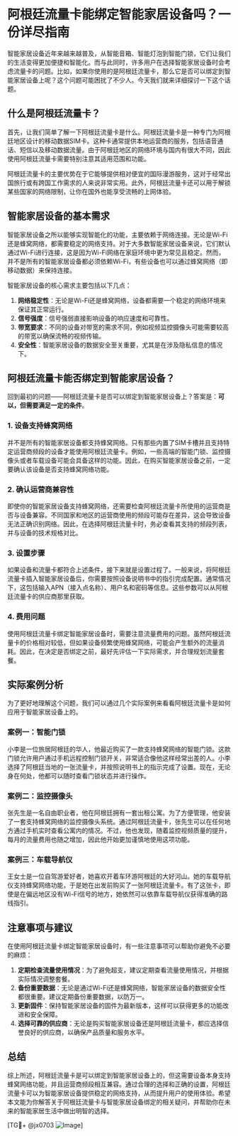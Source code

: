 # 阿根廷流量卡能绑定智能家居设备吗？一份详尽指南

智能家居设备近年来越来越普及，从智能音箱、智能灯泡到智能门锁，它们让我们的生活变得更加便捷和智能化。而与此同时，许多用户在选择智能家居设备时会考虑流量卡的问题。比如，如果你使用的是阿根廷流量卡，那么它是否可以绑定到智能家居设备上呢？这个问题可能困扰了不少人。今天我们就来详细探讨一下这个话题。

## 什么是阿根廷流量卡？

首先，让我们简单了解一下阿根廷流量卡是什么。阿根廷流量卡是一种专门为阿根廷地区设计的移动数据SIM卡。这种卡通常提供本地运营商的服务，包括语音通话、短信以及移动数据流量。由于阿根廷地区的网络环境与国内有很大不同，因此使用阿根廷流量卡需要特别注意其适用范围和功能。

阿根廷流量卡的主要优势在于它能够提供相对便宜的国际漫游服务，这对于经常出国旅行或有跨国工作需求的人来说非常实用。此外，阿根廷流量卡还可以用于解锁某些国家的网络限制，让你在国外也能享受流畅的上网体验。

## 智能家居设备的基本需求

智能家居设备之所以能够实现智能化的功能，主要依赖于网络连接。无论是Wi-Fi还是蜂窝网络，都需要稳定的网络支持。对于大多数智能家居设备来说，它们默认通过Wi-Fi进行连接，这是因为Wi-Fi网络在家庭环境中更为常见且稳定。然而，并不是所有的智能家居设备都必须依赖Wi-Fi，有些设备也可以通过蜂窝网络（即移动数据）来保持连接。

智能家居设备的核心需求主要包括以下几点：
1. **网络稳定性**：无论是Wi-Fi还是蜂窝网络，设备都需要一个稳定的网络环境来保证其正常运行。
2. **信号强度**：信号强弱直接影响设备的响应速度和可靠性。
3. **带宽要求**：不同的设备对带宽的需求不同，例如视频监控摄像头可能需要较高的带宽以确保流畅的视频传输。
4. **安全性**：智能家居设备的数据安全至关重要，尤其是在涉及隐私信息的情况下。

## 阿根廷流量卡能否绑定到智能家居设备？

回到最初的问题——阿根廷流量卡是否可以绑定到智能家居设备上？答案是：**可以，但需要满足一定的条件**。

### 1. 设备支持蜂窝网络
并不是所有的智能家居设备都支持蜂窝网络。只有那些内置了SIM卡槽并且支持特定运营商频段的设备才能使用阿根廷流量卡。例如，一些高端的智能门锁、监控摄像头或者车载设备可能会具备这样的功能。因此，在购买智能家居设备之前，一定要确认该设备是否支持蜂窝网络功能。

### 2. 确认运营商兼容性
即使你的智能家居设备支持蜂窝网络，还需要检查阿根廷流量卡所使用的运营商是否与设备兼容。不同国家和地区的运营商使用的频段可能存在差异，这会导致设备无法正确识别网络。因此，在选择阿根廷流量卡时，务必查看其支持的频段列表，并与设备的技术规格对比。

### 3. 设置步骤
如果设备和流量卡都符合上述条件，接下来就是设置过程了。一般来说，将阿根廷流量卡插入智能家居设备后，你需要按照设备说明书中的指引完成配置。通常情况下，这包括输入APN（接入点名称）、用户名和密码等信息。这些参数可以从阿根廷流量卡的供应商那里获取。

### 4. 费用问题
使用阿根廷流量卡绑定智能家居设备时，需要注意流量费用的问题。虽然阿根廷流量卡的价格相对较低，但如果设备频繁使用蜂窝网络，可能会产生额外的流量消耗。因此，在决定是否绑定之前，最好先评估一下实际需求，并合理规划流量套餐。

## 实际案例分析

为了更好地理解这个问题，我们可以通过几个实际案例来看看阿根廷流量卡是如何应用于智能家居设备上的。

### 案例一：智能门锁
小李是一位旅居阿根廷的华人，他最近购买了一款支持蜂窝网络的智能门锁。这款门锁允许用户通过手机远程控制门锁开关，非常适合像他这样经常出差的人。小李选择了阿根廷当地的一张流量卡，并按照说明书上的指示完成了设置。现在，无论身在何处，他都可以随时查看门锁状态并进行操作。

### 案例二：监控摄像头
张先生是一名自由职业者，他在阿根廷拥有一套出租公寓。为了方便管理，他安装了一套支持蜂窝网络的监控摄像头系统。通过阿根廷流量卡，张先生可以在任何地方通过手机实时查看公寓内的情况。不过，他也发现，随着监控视频质量的提升，每月的流量费用也随之增加，因此他开始更加谨慎地使用这项功能。

### 案例三：车载导航仪
王女士是一位自驾游爱好者，她喜欢开着车环游阿根廷的大好河山。她的车载导航仪支持蜂窝网络功能，于是她在出发前购买了一张阿根廷流量卡。有了这张卡，即使是在偏远地区没有Wi-Fi信号的地方，她依然可以依靠车载导航仪获得准确的路线指引。

## 注意事项与建议

在使用阿根廷流量卡绑定智能家居设备时，有一些注意事项可以帮助你避免不必要的麻烦：

1. **定期检查流量使用情况**：为了避免超支，建议定期查看流量使用情况，并根据实际情况调整套餐。
2. **备份重要数据**：无论是通过Wi-Fi还是蜂窝网络，智能家居设备的数据安全性都很重要。建议定期备份重要数据，以防万一。
3. **更新固件**：保持智能家居设备的固件为最新版本，这样可以获得更多的功能改进和安全保障。
4. **选择可靠的供应商**：无论是购买智能家居设备还是阿根廷流量卡，都应选择信誉良好的供应商，以确保产品质量和服务水平。

## 总结

综上所述，阿根廷流量卡是可以绑定到智能家居设备上的，但这需要设备本身支持蜂窝网络功能，并且运营商频段相互兼容。通过合理的选择和正确的设置，阿根廷流量卡可以为智能家居设备提供稳定的网络支持，从而提升用户的使用体验。希望本文能为你解答关于阿根廷流量卡与智能家居设备绑定的相关疑问，并帮助你在未来的智能家居生活中做出明智的选择。

[TG💪+ @jx0703 ![Image](https://github.com/user-attachments/assets/dbca1d08-cadb-493c-b0ec-ad6f7a83f270)]